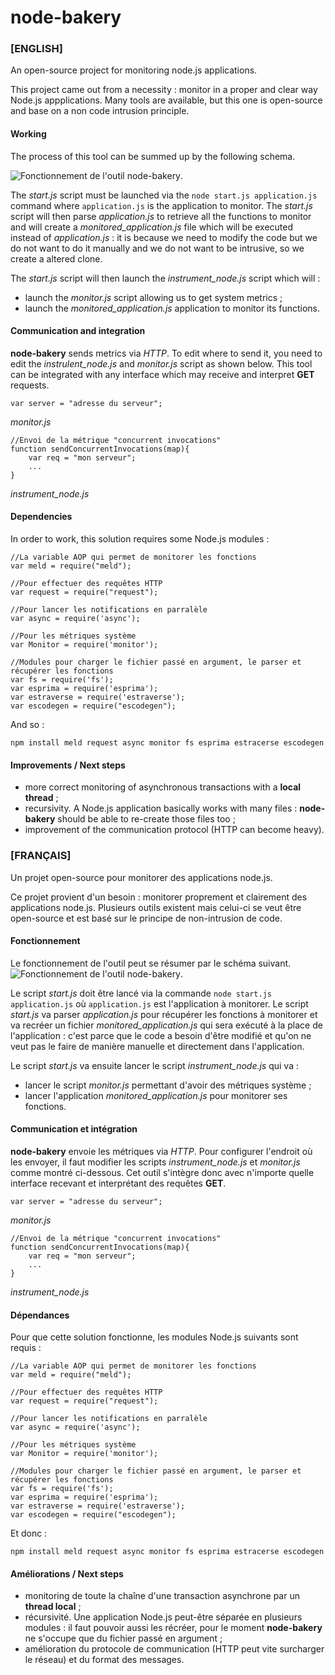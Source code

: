 node-bakery
===========

### [ENGLISH]

An open-source project for monitoring node.js applications.

This project came out from a necessity : monitor in a proper and clear way Node.js appplications. Many tools are available, but this one is open-source and base on a non code intrusion principle.


#### Working

The process of this tool can be summed up by the following schema.

![Fonctionnement de l'outil node-bakery](http://i1.wp.com/www.bytesbakery.com/wp-content/uploads/2014/11/moduleExportNodeJS.png?w=1170).

The *start.js* script must be launched via the ```node start.js application.js``` command where ```application.js``` is the application to monitor. The *start.js* script will then parse *application.js* to retrieve all the functions to monitor and will create a *monitored_application.js* file which will be executed instead of *application.js* : it is because we need to modify the code but we do not want to do it manually and we do not want to be intrusive, so we create a altered clone.<br/>

The *start.js* script will then launch the *instrument_node.js* script which will :
- launch the *monitor.js* script allowing us to get system metrics ;
- launch the *monitored_application.js* application to monitor its functions.


#### Communication and integration
**node-bakery** sends metrics via *HTTP*. To edit where to send it, you need to edit the *instrulent_node.js* and *monitor.js* script as shown below. This tool can be integrated with any interface which may receive and interpret **GET** requests.


```
var server = "adresse du serveur";
```
*monitor.js*


```
//Envoi de la métrique "concurrent invocations"
function sendConcurrentInvocations(map){
	var req = "mon serveur";
	...
}
```
*instrument_node.js*

#### Dependencies
In order to work, this solution requires some Node.js modules : 
```
//La variable AOP qui permet de monitorer les fonctions
var meld = require("meld");

//Pour effectuer des requêtes HTTP
var request = require("request");
```

```
//Pour lancer les notifications en parralèle
var async = require('async');

//Pour les métriques système
var Monitor = require('monitor');
```

```
//Modules pour charger le fichier passé en argument, le parser et récupérer les fonctions
var fs = require('fs');
var esprima = require('esprima');
var estraverse = require('estraverse');
var escodegen = require("escodegen");
```

And so : 

```
npm install meld request async monitor fs esprima estracerse escodegen
```


#### Improvements / Next steps
- more correct monitoring of asynchronous transactions with a **local thread** ;
- recursivity. A Node.js application basically works with many files : **node-bakery** should be able to re-create those files too ;
- improvement of the communication protocol (HTTP can become heavy).


### [FRANÇAIS]

Un projet open-source pour monitorer des applications node.js.

Ce projet provient d'un besoin : monitorer proprement et clairement des applications node.js. Plusieurs outils existent mais celui-ci se veut être open-source et est basé sur le principe de non-intrusion de code.


#### Fonctionnement

Le fonctionnement de l'outil peut se résumer par le schéma suivant.
![Fonctionnement de l'outil node-bakery](http://i1.wp.com/www.bytesbakery.com/wp-content/uploads/2014/11/moduleExportNodeJS.png?w=1170).

Le script *start.js* doit être lancé via la commande ```node start.js application.js``` où ```application.js``` est l'application à monitorer. Le script *start.js* va parser *application.js* pour récupérer les fonctions à monitorer et va recréer un fichier *monitored_application.js* qui sera exécuté à la place de l'application : c'est parce que le code a besoin d'être modifié et qu'on ne veut pas le faire de manière manuelle et directement dans l'application.<br/>

Le script *start.js* va ensuite lancer le script *instrument_node.js* qui va : 
- lancer le script *monitor.js* permettant d'avoir des métriques système ;
- lancer l'application *monitored_application.js* pour monitorer ses fonctions.


#### Communication et intégration
**node-bakery** envoie les métriques via *HTTP*. Pour configurer l'endroit où les envoyer, il faut modifier les scripts *instrument_node.js* et *monitor.js* comme montré ci-dessous. Cet outil s'intègre donc avec n'importe quelle interface recevant et interprétant des requêtes **GET**.

```
var server = "adresse du serveur";
```
*monitor.js*


```
//Envoi de la métrique "concurrent invocations"
function sendConcurrentInvocations(map){
	var req = "mon serveur";
	...
}
```
*instrument_node.js*

#### Dépendances
Pour que cette solution fonctionne, les modules Node.js suivants sont requis : 
```
//La variable AOP qui permet de monitorer les fonctions
var meld = require("meld");

//Pour effectuer des requêtes HTTP
var request = require("request");
```

```
//Pour lancer les notifications en parralèle
var async = require('async');

//Pour les métriques système
var Monitor = require('monitor');
```

```
//Modules pour charger le fichier passé en argument, le parser et récupérer les fonctions
var fs = require('fs');
var esprima = require('esprima');
var estraverse = require('estraverse');
var escodegen = require("escodegen");
```

Et donc : 

```
npm install meld request async monitor fs esprima estracerse escodegen
```


#### Améliorations / Next steps
- monitoring de toute la chaîne d'une transaction asynchrone par un **thread local** ;
- récursivité. Une application Node.js peut-être séparée en plusieurs modules : il faut pouvoir aussi les récréer, pour le moment **node-bakery** ne s'occupe que du fichier passé en argument ;
- amélioration du protocole de communication (HTTP peut vite surcharger le réseau) et du format des messages.


